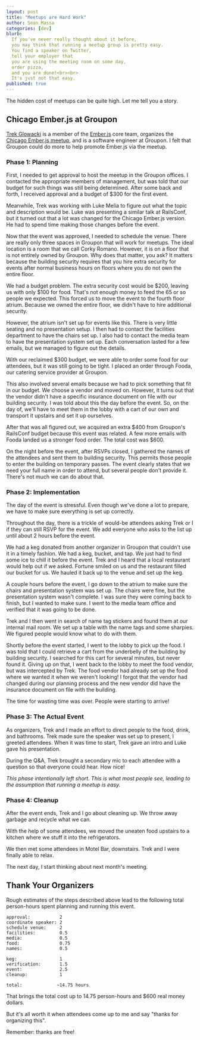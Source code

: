 ```yaml
---
layout: post
title: "Meetups are Hard Work"
author: Sean Massa
categories: [dev]
blurb:
  If you've never really thought about it before,
  you may think that running a meetup group is pretty easy.
  You find a speaker on Twitter,
  tell your employer that
  you are using the meeting room on some day,
  order pizza,
  and you are done!<br><br>
  It's just not that easy.
published: true
---
```


The hidden cost of meetups
can be quite high.
Let me tell you a story.

## Chicago Ember.js at Groupon

[Trek Glowacki](https://twitter.com/trek)
is a member of the [Ember.js](http://emberjs.com/) core team,
organizes the [Chicago Ember.js meetup](http://www.meetup.com/Chicago-Ember-js/),
and is a software engineer at Groupon.
I felt that Groupon could do more to help
promote Ember.js via the meetup.

### Phase 1: Planning

First, I needed to get approval to
host the meetup in the Groupon offices.
I contacted the appropriate members of management,
but was told that our budget for such things
was still being determined.
After some back and forth,
I received approval
and a budget of $300
for the first event.

Meanwhile, Trek was working with Luke Melia
to figure out what the topic
and description would be.
Luke was presenting a similar talk at RailsConf,
but it turned out that a lot was changed
for the Chicago Ember.js version.
He had to spend time making
those changes before the event.

Now that the event was approved,
I needed to schedule the venue.
There are really only three spaces
in Groupon that will work for meetups.
The ideal location is a room
that we call Corky Romano.
However, it is on a floor that is not
entirely owned by Groupon.
Why does that matter, you ask?
It matters because the building security
requires that you hire extra security
for events after normal business hours
on floors where you do not own the entire floor.

We had a budget problem.
The extra security cost would be $200,
leaving us with only $100 for food.
That's not enough money to feed
the 65 or so people we expected.
This forced us to move the event to
the fourth floor atrium.
Because we owned the entire floor,
we didn't have to hire additional security.

However, the atrium isn't set up for events like this.
There is very little seating
and no presentation setup.
I then had to contact the facilities department
to have the chairs set up.
I also had to contact the media team
to have the presentation system set up.
Each conversation lasted for a few emails,
but we managed to figure out the details.

With our reclaimed $300 budget,
we were able to order some food
for our attendees,
but it was still going to be tight.
I placed an order through Fooda,
our catering service provider at Groupon.

This also involved several emails
because we had to pick something that fit in our budget.
We choose a vendor and moved on.
However, it turns out that the vendor
didn't have a specific insurance document
on file with our building security.
I was told about this the day before the event.
So, on the day of, we'll have to meet them in the lobby
with a cart of our own
and transport it upstairs and set it up ourselves.

After that was all figured out,
we acquired an extra $400
from Groupon's RailsConf budget
because this event was related.
A few more emails with Fooda
landed us a stronger food order.
The total cost was $600.

On the night before the event,
after RSVPs closed,
I gathered the names of the attendees
and sent them to building security.
This permits those people to enter
the building on temporary passes.
The event clearly states that we need
your full name in order to attend,
but several people don't provide it.
There's not much we can do about that.

### Phase 2: Implementation

The day of the event is stressful.
Even though we've done a lot to prepare,
we have to make sure everything is set up correctly.

Throughout the day,
there is a trickle of would-be attendees
asking Trek or I if they can still RSVP for the event.
We add everyone who asks to the list
up until about 2 hours before the event.

We had a keg donated from another
organizer in Groupon
that couldn't use it in a timely fashion.
We had a keg, bucket, and tap.
We just had to find some ice to chill it before the event.
Trek and I heard that a local restaurant would help out if we asked.
Fortune smiled on us and the restaurant filled our bucket for us.
We hauled it back up to the venue
and set up the keg.

A couple hours before the event,
I go down to the atrium to
make sure the chairs
and presentation system was set up.
The chairs were fine, but the presentation
system wasn't complete.
I was sure they were coming back to finish,
but I wanted to make sure.
I went to the media team office
and verified that it was going to be done.

Trek and I then went in search of name tag stickers
and found them at our internal mail room.
We set up a table with the name tags
and some sharpies.
We figured people would know
what to do with them.

Shortly before the event started,
I went to the lobby to pick up the food.
I was told that I could retrieve a cart from
the underbelly of the building
by building security.
I searched for this cart for several minutes,
but never found it.
Giving up on that,
I went back to the lobby
to meet the food vendor,
but was intercepted by Trek.
The food vendor had already set up
the food where we wanted it
when we weren't looking!
I forgot that the vendor had
changed during our planning process
and the new vendor did have
the insurance document on file with the building.

The time for wasting time was over.
People were starting to arrive!

### Phase 3: The Actual Event

As organizers,
Trek and I made an effort to
direct people to the food, drink, and bathrooms.
Trek made sure the speaker was set up to present,
I greeted attendees.
When it was time to start,
Trek gave an intro
and Luke gave his presentation.

During the Q&A,
Trek brought a secondary mic
to each attendee with a question
so that everyone could hear.
How nice!

*This phase intentionally left short.
This is what most people see,
leading to the assumption that running
a meetup is easy.*


### Phase 4: Cleanup

After the event ends,
Trek and I go about cleaning up.
We throw away garbage
and recycle what we can.

With the help of some attendees,
we moved the uneaten food upstairs to a kitchen
where we stuff it into the refrigerators.

We then met some attendees
in Motel Bar, downstairs.
Trek and I were finally able to relax.

The next day,
I start thinking about next month's meeting.

## Thank Your Organizers

Rough estimates of the steps described above
lead to the following total person-hours spent
planning and running this event.

```
approval:           2
coordinate speaker: 2
schedule venue:     2
facilities:         0.5
media:              0.5
food:               0.75
names:              0.5

keg:                1
verification:       1.5
event:              2.5
cleanup:            1

total:             ~14.75 hours
```

That brings the total cost up to
14.75 person-hours and $600 real money dollars.

But it's all worth it when attendees come up to me
and say "thanks for organizing this".

Remember: thanks are free!
